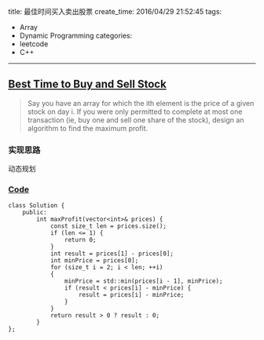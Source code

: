 title: 最佳时间买入卖出股票
create_time: 2016/04/29 21:52:45
tags:
- Array
- Dynamic Programming
categories:
- leetcode
- C++

---
## [Best Time to Buy and Sell Stock](https://leetcode.com/problems/best-time-to-buy-and-sell-stock/)
> Say you have an array for which the ith element is the price of a given stock on day i.
> If you were only permitted to complete at most one transaction (ie, buy one and sell one share of the stock), design an algorithm to find the maximum profit.

### 实现思路
动态规划

### [Code](https://github.com/Finalcheat/leetcode/blob/master/src/Best-Time-to-Buy-and-Sell-Stock.cpp)
```
class Solution {
    public:
        int maxProfit(vector<int>& prices) {
            const size_t len = prices.size();
            if (len <= 1) {
                return 0;
            }
            int result = prices[1] - prices[0];
            int minPrice = prices[0];
            for (size_t i = 2; i < len; ++i)
            {
                minPrice = std::min(prices[i - 1], minPrice);
                if (result < prices[i] - minPrice) {
                    result = prices[i] - minPrice;
                }
            }
            return result > 0 ? result : 0;
        }
};
```
